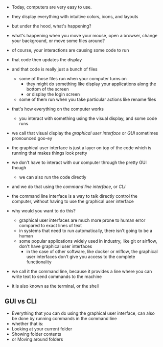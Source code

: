 - Today, computers are very easy to use.
- they display everything with intuitive colors, icons, and layouts
- but under the hood, what's happening?
- what's happening when you move your mouse, open a browser, change your background, or move some files around?
- of course, your interactions are causing some code to run
- that code then updates the display
- and that code is really just a bunch of files
  - some of those files run when your computer turns on
    - they might do something like display your applications along the bottom of the screen
    - or display the login screen
  - some of them run when you take particular actions like rename files
- that's how everything on the computer works
  - you interact with something using the visual display, and some code runs
- we call that visual display the _graphical user interface_ or _GUI_ sometimes pronounced goo-ey
- the graphical user interface is just a layer on top of the code which is running that makes things look pretty
- we don't have to interact with our computer through the pretty GUI though
  - we can also run the code directly
- and we do that using the _command line interface_, or _CLI_
- the command line interface is a way to talk directly control the computer, without having to use the graphical user interface
- why would you want to do this?

  - graphical user interfaces are much more prone to human error compared to exact lines of text
  - in systems that need to run automatically, there isn't going to be a human
  - some popular applications widely used in industry, like git or airflow, don't have graphical user interfaces
    - in the case of other software, like docker or mlflow, the graphical user interfaces don't give you access to the complete functionality

- we call it the command line, because it provides a line where you can write text to send commands to the machine
- it is also known as the terminal, or the shell

## GUI vs CLI

- Everything that you can do using the graphical user interface, can also be done by running commands in the command line
- whether that is:
- Looking at your current folder
- Showing folder contents
- or Moving around folders
